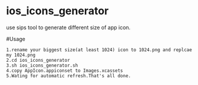 # ios_icons_generator
 use sips tool to generate different size of app icon.

#Usage
```
1.rename your biggest size(at least 1024) icon to 1024.png and replcae my 1024.png
2.cd ios_icons_generator
3.sh ios_icons_generator.sh
4.copy AppIcon.appiconset to Images.xcassets
5.Wating for automatic refresh.That's all done.

